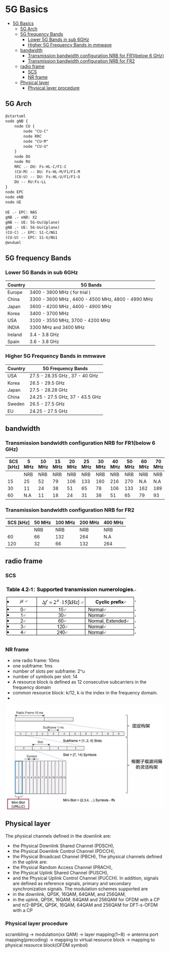 # 5G Basics
- [5G Basics](#5g-basics)
    - [5G Arch](#5g-arch)
    - [5G frequency Bands](#5g-frequency-bands)
        - [Lower 5G Bands in sub 6GHz](#lower-5g-bands-in-sub-6ghz)
        - [Higher 5G Frequency Bands in mmwave](#higher-5g-frequency-bands-in-mmwave)
    - [bandwidth](#bandwidth)
        - [Transmission bandwidth configuration NRB for FR1(below 6 GHz)](#transmission-bandwidth-configuration-nrb-for-fr1below-6-ghz)
        - [Transmission bandwidth configuration NRB for FR2](#transmission-bandwidth-configuration-nrb-for-fr2)
    - [radio frame](#radio-frame)
        - [SCS](#scs)
        - [NR frame](#nr-frame)
    - [Physical layer](#physical-layer)
        - [Physical layer procedure](#physical-layer-procedure)


## 5G Arch

```plant-uml
@startuml
node gNB {
    node CU {
        node "CU-C"
        node RRC
        node "CU-M"
        node "CU-U"
    }
    node DU
    node RU
    RRC .- DU: Fs-HL-C/F1-C
    (CU-M) -- DU: Fs-HL-M/F1/F1-M
    (CU-U) -- DU: Fs-HL-U/F1/F1-U
    DU -- RU:Fs-LL
}
node EPC
node eNB
node UE

UE .- EPC: NAS
gNB .- eNB: X2
gNB -- UE: 5G-Uu(Uplane)
gNB .- UE: 5G-Uu(Cplane)
(CU-C) .- EPC: S1-C/NG1
(CU-U) -- EPC: S1-U/NG1
@enduml
```

## 5G frequency Bands

### Lower 5G Bands in sub 6GHz

| Country | 5G Bands                                           |
| ------- | -------------------------------------------------- |
| Europe  | 3400 - 3800 MHz ( for trial )                      |
| China   | 3300 - 3600 MHz , 4400 - 4500 MHz, 4800 - 4990 MHz |
| Japan   | 3600 - 4200 MHz , 4400 - 4900 MHz                  |
| Korea   | 3400 - 3700 MHz                                    |
| USA     | 3100 - 3550 MHz, 3700 - 4200 MHz                   |
| INDIA   | 3300 MHz and 3400 MHz                              |
| Ireland | 3.4 - 3.8 GHz                                      |
| Spain   | 3.6 - 3.8 GHz                                      |

### Higher 5G Frequency Bands in mmwave

| Country | 5G Frequency Bands              |
| ------- | ------------------------------- |
| USA     | 27.5 - 28.35 GHz , 37 - 40 GHz  |
| Korea   | 26.5 - 29.5 GHz                 |
| Japan   | 27.5 - 28.28 GHz                |
| China   | 24.25 - 27.5 GHz, 37 - 43.5 GHz |
| Sweden  | 26.5 - 27.5 GHz                 |
| EU      | 24.25 - 27.5 GHz                |

## bandwidth

### Transmission bandwidth configuration NRB for FR1(below 6 GHz)

SCS [kHz] |5 MHz|10 MHz|15 MHz|20 MHz|25 MHz|30 MHz | 40 MHz|50 MHz|60 MHz|70 MHz|80 MHz|90 MHz|100 MHz
-|-|-|-|-|-|-|-|-|-|-|-|-|-
||NRB |NRB |NRB |NRB |NRB |NRB |NRB |NRB |NRB |NRB |NRB |NRB |NRB |
15|25|52|79|106|133|160|216|270|N.A|N.A|N.A|N.A|N.A|
30|11|24|38|51|65|78|106|133|162|189|217|245|273|
60|N.A|11|18|24|31|38|51|65|79|93|107|121|135|

### Transmission bandwidth configuration NRB for FR2

SCS [kHz]|50 MHz|100 MHz|200 MHz|400 MHz
-|-|-|-|-
| |NRB |NRB |NRB |NRB |
60|66|132|264|N.A
120|32|66|132|264

## radio frame

### SCS
![alt text](./SCS.png "scs")

### NR frame
* one radio frame: 10ms
* one subframe: 1ms
* number of slots per subframe: 2^u
* number of symbols per slot: 14
* A resource block is defined as 12 consecutive subcarriers in the frequency domain
* common resource block: k/12, k is the index in the frequency domain.
* 
  
![alt text](./frame.jpg "frame")

## Physical layer

The physical channels defined in the downlink are: 
-	the Physical Downlink Shared Channel (PDSCH), 
-	the Physical Downlink Control Channel (PDCCH), 
-	the Physical Broadcast Channel (PBCH), 
The physical channels defined in the uplink are: 
-	the Physical Random Access Channel (PRACH),
-	the Physical Uplink Shared Channel (PUSCH), 
-	and the Physical Uplink Control Channel (PUCCH). 
In addition, signals are defined as reference signals, primary and secondary synchronization signals.
The modulation schemes supported are 
-	in the downlink, QPSK, 16QAM, 64QAM, and 256QAM,
-	in the uplink, QPSK, 16QAM, 64QAM and 256QAM for OFDM with a CP and π/2-BPSK, QPSK, 16QAM, 64QAM and 256QAM for DFT-s-OFDM with a CP

### Physical layer procedure
  
scrambling -> modulation(xx QAM) -> layer mapping(1~8) -> antenna port mapping(precoding) -> mapping to virtual resource block -> mapping to physical resource block(OFDM symbol)
